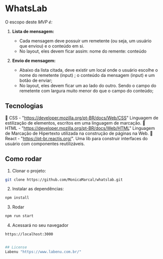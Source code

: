 
# WhatsLab

O escopo deste *MVP é:*

1. **Lista de mensagem:**
    - Cada mensagem deve possuir um remetente (ou seja, um usuário que enviou) e o conteúdo em si.
    - No layout, eles devem ficar assim: nome do remente: conteúdo

2. **Envio de mensagem:**
    - Abaixo da lista citada, deve existir um local onde o usuário escolhe o nome do remetente (input) ; o conteúdo da mensagem (input) e um botão de enviar;
    - No layout, eles devem ficar um ao lado do outro. Sendo o campo do remetente com largura muito menor do que o campo do conteúdo;

## Tecnologias
🔗 CSS - "https://developer.mozilla.org/pt-BR/docs/Web/CSS"
Linguagem de estilização de elementos, escritos em uma linguagem de marcação.
🔗 HTML - "https://developer.mozilla.org/pt-BR/docs/Web/HTML"
Linguagem de Marcação de Hipertexto utilizada na construção de páginas na Web.
 🔗 React - "https://pt-br.reactjs.org/".
 Uma lib para construir interfaces do usuário com componentes reutilizáveis.

## Como rodar
1. Clonar o projeto: 
```bash
git clone https://github.com/MonicaMarcal/whatslab.git
```
2. Instalar as dependências: 
```bash
npm install
```
3. Rodar
```bash
npm run start
```
4. Acessará no seu navegador
```bash
https://localhost:3000


## License
Labenu "https://www.labenu.com.br/"
